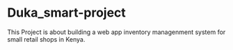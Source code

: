 # Duka_smart-project
This Project is about building a web app inventory managenment system for small retail shops in Kenya.
